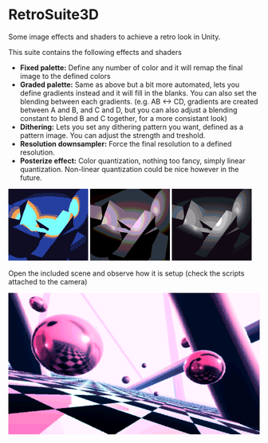 # RetroSuite3D
Some image effects and shaders to achieve a retro look in Unity.

This suite contains the following effects and shaders

* **Fixed palette:** Define any number of color and it will remap the final image to the defined colors
* **Graded palette:** Same as above but a bit more automated, lets you define gradients instead and it will fill in the blanks. You can also set the blending between each gradients. (e.g. AB <-> CD, gradients are created between A and B, and C and D, but you can also adjust a blending constant to blend B and C together, for a more consistant look)
* **Dithering:** Lets you set any dithering pattern you want, defined as a pattern image. You can adjust the strength and treshold.
* **Resolution downsampler:** Force the final resolution to a defined resolution.
* **Posterize effect:** Color quantization, nothing too fancy, simply linear quantization. Non-linear quantization could be nice however in the future.

![Fixed palette](Media/e1.png) ![Posterization](Media/e2.png) ![Graded palette](Media/e3.png)

Open the included scene and observe how it is setup (check the scripts attached to the camera)

![](Media/scene.png)
